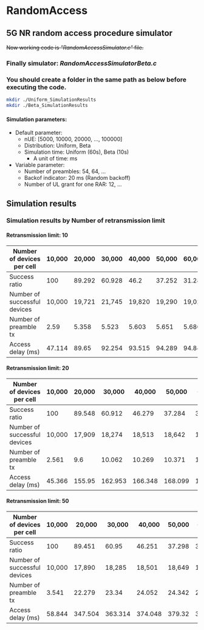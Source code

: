 # RandomAccess
## 5G NR random access procedure simulator

~~Now working code is *"RandomAccessSimulator.c"* file.~~

### Finally simulator: *RandomAccessSimulatorBeta.c*

### You should create a folder in the same path as below before executing the code.
~~~bash
mkdir ./Uniform_SimulationResults
mkdir ./Beta_SimulationResults
~~~

#### Simulation parameters:
- Default parameter:
    - nUE: [5000, 10000, 20000, ..., 100000]
    - Distribution: Uniform, Beta
    - Simulation time: Uniform (60s), Beta (10s)
        - A unit of time: ms
- Variable parameter:
    - Number of preambles: 54, 64, ...
    - Backof indicator: 20 ms (Random backoff)
    - Number of UL grant for one RAR: 12, ...

## Simulation results
### Simulation results by Number of retransmission limit
#### Retransmission limit: 10
| Number of devices per cell   | 10,000 | 20,000 | 30,000 | 40,000 | 50,000 | 60,000 | 70,000 | 80,000 | 90,000 | 100,000 |
|------------------------------|--------|--------|--------|--------|--------|--------|--------|--------|--------|---------|
| Success ratio                |100   |89.292|60.928|46.2|37.252|31.283|26.889|23.621|21.079 |18.989 |
| Number of successful devices |10,000  |19,721  |21,745  |19,820  |19,290  |19,026  |18,769  |18,602  |18,674  |18,415   |
| Number of preamble tx        |2.59    |5.358   |5.523   |5.603   |5.651   |5.686   |5.709   |5.73    |5.748   |5.76     |
| Access delay (ms)            |47.114  |89.65   |92.254  |93.515  |94.289  |94.849  |95.205  |95.548  |95.819  |96.001   |

#### Retransmission limit: 20
| Number of devices per cell   | 10,000 | 20,000 | 30,000 | 40,000 | 50,000 | 60,000 | 70,000 | 80,000 | 90,000 | 100,000 |
|------------------------------|--------|--------|--------|--------|--------|--------|--------|--------|--------|---------|
| Success ratio                |100     |  89.548|	60.912|	 46.279|  37.284|  31.306|  26.944|  23.612|  21.079|	18.993|
| Number of successful devices |10,000  |  17,909|	18,274|  18,513|  18,642|  18,782|  18,861|  18,890|  18,973|	18,994| 
| Number of preamble tx        |2.561   |     9.6|  10.062|  10.269|  10.371|  10.454| 	10.531|  10.576|  10.617|    10.65|
| Access delay (ms)            |45.366|	155.95|162.953|166.348|168.099|169.489|170.487|171.054|172.027|172.233|

#### Retransmission limit: 50
| Number of devices per cell   | 10,000 | 20,000 | 30,000 | 40,000 | 50,000 | 60,000 | 70,000 | 80,000 | 90,000 | 100,000 |
|------------------------------|--------|--------|--------|--------|--------|--------|--------|--------|--------|---------|
| Success ratio                |100|	89.451|	60.95|	46.251|	37.298|	31.287|	26.946|	23.673|	21.021|	19.012|
| Number of successful devices |10,000| 	17,890| 	18,285| 	18,501| 	18,649| 	18,772| 	18,862| 	18,939| 	18,920| 	19,011| 
| Number of preamble tx        |3.541|	22.279|	23.34|	24.052|	24.342|	24.671|	24.631|	24.718|	25.028|	25.22|
| Access delay (ms)            |58.844|	347.504|	363.314|	374.048|	379.32|	384.342|	383.852|	385.134|	389.256|	392.61|